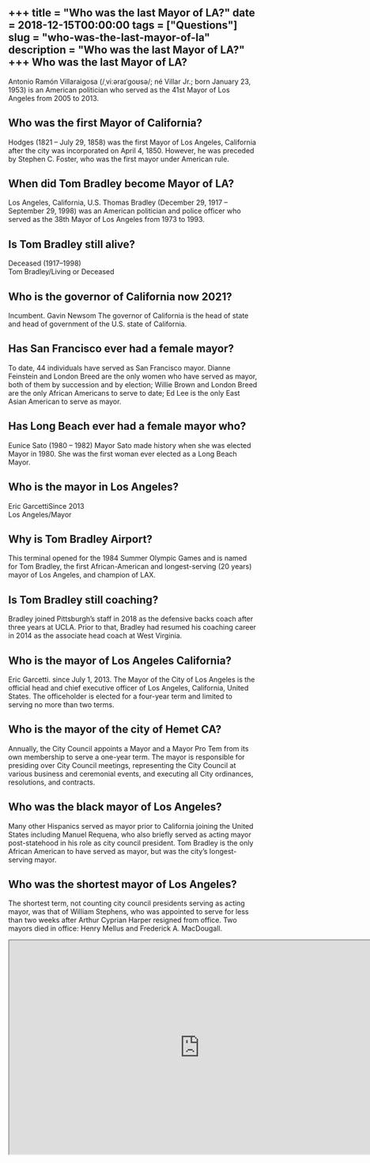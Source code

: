 +++
title = "Who was the last Mayor of LA?"
date = 2018-12-15T00:00:00
tags = ["Questions"]
slug = "who-was-the-last-mayor-of-la"
description = "Who was the last Mayor of LA?"
+++
Who was the last Mayor of LA?
-----------------------------

Antonio Ramón Villaraigosa (/ˌviːəraɪˈɡoʊsə/; né Villar Jr.; born January 23, 1953) is an American politician who served as the 41st Mayor of Los Angeles from 2005 to 2013.

Who was the first Mayor of California?
--------------------------------------

Hodges (1821 – July 29, 1858) was the first Mayor of Los Angeles, California after the city was incorporated on April 4, 1850. However, he was preceded by Stephen C. Foster, who was the first mayor under American rule.

When did Tom Bradley become Mayor of LA?
----------------------------------------

Los Angeles, California, U.S. Thomas Bradley (December 29, 1917 – September 29, 1998) was an American politician and police officer who served as the 38th Mayor of Los Angeles from 1973 to 1993.

Is Tom Bradley still alive?
---------------------------

Deceased (1917–1998)  
Tom Bradley/Living or Deceased

Who is the governor of California now 2021?
-------------------------------------------

Incumbent. Gavin Newsom The governor of California is the head of state and head of government of the U.S. state of California.

Has San Francisco ever had a female mayor?
------------------------------------------

To date, 44 individuals have served as San Francisco mayor. Dianne Feinstein and London Breed are the only women who have served as mayor, both of them by succession and by election; Willie Brown and London Breed are the only African Americans to serve to date; Ed Lee is the only East Asian American to serve as mayor.

Has Long Beach ever had a female mayor who?
-------------------------------------------

Eunice Sato (1980 – 1982) Mayor Sato made history when she was elected Mayor in 1980. She was the first woman ever elected as a Long Beach Mayor.

Who is the mayor in Los Angeles?
--------------------------------

Eric GarcettiSince 2013  
Los Angeles/Mayor

Why is Tom Bradley Airport?
---------------------------

This terminal opened for the 1984 Summer Olympic Games and is named for Tom Bradley, the first African-American and longest-serving (20 years) mayor of Los Angeles, and champion of LAX.

Is Tom Bradley still coaching?
------------------------------

Bradley joined Pittsburgh’s staff in 2018 as the defensive backs coach after three years at UCLA. Prior to that, Bradley had resumed his coaching career in 2014 as the associate head coach at West Virginia.

Who is the mayor of Los Angeles California?
-------------------------------------------

Eric Garcetti. since July 1, 2013. The Mayor of the City of Los Angeles is the official head and chief executive officer of Los Angeles, California, United States. The officeholder is elected for a four-year term and limited to serving no more than two terms.

Who is the mayor of the city of Hemet CA?
-----------------------------------------

Annually, the City Council appoints a Mayor and a Mayor Pro Tem from its own membership to serve a one-year term. The mayor is responsible for presiding over City Council meetings, representing the City Council at various business and ceremonial events, and executing all City ordinances, resolutions, and contracts.

Who was the black mayor of Los Angeles?
---------------------------------------

Many other Hispanics served as mayor prior to California joining the United States including Manuel Requena, who also briefly served as acting mayor post-statehood in his role as city council president. Tom Bradley is the only African American to have served as mayor, but was the city’s longest-serving mayor.

Who was the shortest mayor of Los Angeles?
------------------------------------------

The shortest term, not counting city council presidents serving as acting mayor, was that of William Stephens, who was appointed to serve for less than two weeks after Arthur Cyprian Harper resigned from office. Two mayors died in office: Henry Mellus and Frederick A. MacDougall.

<iframe allow="accelerometer; autoplay; clipboard-write; encrypted-media; gyroscope; picture-in-picture" allowfullscreen="" class="__youtube_prefs__  epyt-is-override  no-lazyload" data-no-lazy="1" data-origheight="433" data-origwidth="770" data-skipgform_ajax_framebjll="" height="433" id="_ytid_65022" loading="lazy" src="https://www.youtube.com/embed/x4E_eDebCKc?enablejsapi=1&autoplay=0&cc_load_policy=0&cc_lang_pref=&iv_load_policy=1&loop=0&modestbranding=0&rel=1&fs=1&playsinline=0&autohide=2&theme=dark&color=red&controls=1&" title="YouTube player" width="770"></iframe>